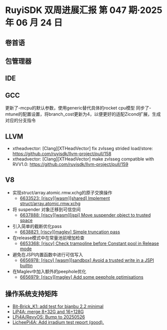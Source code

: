 # RuyiSDK 双周进展汇报  第 047 期·2025 年 06 月 24 日

## 卷首语

## 包管理器

## IDE

## GCC
更新了-mcpu的默认参数，使用generic替代具体的rocket cpu模型
同步了-mtune的配置设置，将branch_cost更新为4，以便更好的适配Zicond扩展，生成对应的分支指令

## LLVM

- xtheadvector: [Clang][XTHeadVector] fix zvlsseg strided load/store: https://github.com/ruyisdk/llvm-project/pull/158
- xtheadvector: [Clang][XTHeadVector] make zvlsseg compatible with RVV1.0: https://github.com/ruyisdk/llvm-project/pull/159


## V8
- 实现struct/array.atomic.rmw.xchg的原子交换操作 
  - [6633523: [riscv][wasm][shared] Implement struct/array.atomic.rmw.xchg](https://chromium-review.googlesource.com/c/v8/v8/+/6633523)
- 将 suspender 对象迁移到可信空间
  - [6637888: [riscv][wasm][jspi] Move suspender object to trusted space](https://chromium-review.googlesource.com/c/v8/v8/+/6637888)
- 引入简单的截断优化pass
  - [6638821: [riscv][maglev] Simple truncation pass](https://chromium-review.googlesource.com/c/v8/v8/+/6638821)
- 在release模式中在常量池前增加检查
  - [6653368: [riscv] Check trampoline before Constant pool in Release mode](https://chromium-review.googlesource.com/c/v8/v8/+/6653368)
- 避免在JSPI内置函数中进行可信写入
  - [6656978: [riscv] [wasm][sandbox] Avoid a trusted write in a JSPI builtin](https://chromium-review.googlesource.com/c/v8/v8/+/6656978)
- 在Maglev中加入额外的peephole优化
  - [6656979: [riscv][maglev] Add some peephole optimisations](https://chromium-review.googlesource.com/c/v8/v8/+/6656979)

## 操作系统支持矩阵

- [Bit-Brick_K1: add test for bianbu 2.2 minimal](https://github.com/ruyisdk/support-matrix/pull/323)
- [LiP4A: merge 8+32G and 16+128G](https://github.com/ruyisdk/support-matrix/pull/324)
- [LPi4A/RevyOS: Bump to 20250526](https://github.com/ruyisdk/support-matrix/pull/325)
- [LicheePi4A: Add irradium test report (good).](https://github.com/ruyisdk/support-matrix/pull/327)

